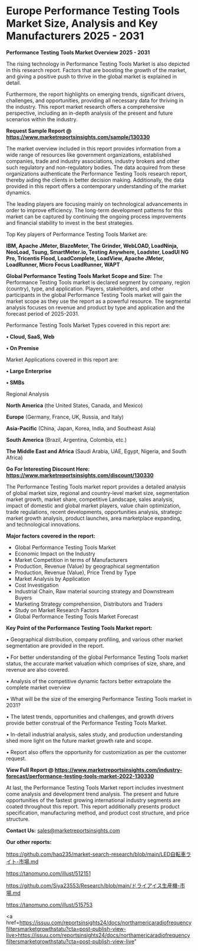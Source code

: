 # Europe Performance Testing Tools Market Size, Analysis and Key Manufacturers 2025 - 2031

<Strong> Performance Testing Tools Market Overview 2025 - 2031</strong>

The rising technology in Performance Testing Tools Market is also depicted in this research report. Factors that are boosting the growth of the market, and giving a positive push to thrive in the global market is explained in detail.

Furthermore, the report highlights on emerging trends, significant drivers, challenges, and opportunities, providing all necessary data for thriving in the industry. This report market research offers a comprehensive perspective, including an in-depth analysis of the present and future scenarios within the industry.

<strong>Request Sample Report @ <a href=https://www.marketreportsinsights.com/sample/130330>https://www.marketreportsinsights.com/sample/130330</a></strong>

The market overview included in this report provides information from a wide range of resources like government organizations, established companies, trade and industry associations, industry brokers and other such regulatory and non-regulatory bodies. The data acquired from these organizations authenticate the Performance Testing Tools research report, thereby aiding the clients in better decision making. Additionally, the data provided in this report offers a contemporary understanding of the market dynamics.

The leading players are focusing mainly on technological advancements in order to improve efficiency. The long-term development patterns for this market can be captured by continuing the ongoing process improvements and financial stability to invest in the best strategies.

Top Key players of Performance Testing Tools Market are:

<strong>IBM, Apache JMeter, BlazeMeter, The Grinder, WebLOAD, LoadNinja, NeoLoad, Tsung, SmartMeter.io, Testing Anywhere, Loadster, LoadUI NG Pro, Tricentis Flood, LoadComplete, LoadView, Apache JMeter, LoadRunner, Micro Focus LoadRunner, WAPT</strong>

<strong><b>Global Performance Testing Tools Market Scope and Size:</b></strong>
The Performance Testing Tools market is declared segment by company, region (country), type, and application. Players, stakeholders, and other participants in the global Performance Testing Tools market will gain the market scope as they use the report as a powerful resource. The segmental analysis focuses on revenue and product by type and application and the forecast period of 2025-2031.

Performance Testing Tools Market Types covered in this report are:

<strong>• Cloud, SaaS, Web

• On Premise</strong>

Market Applications covered in this report are:

<strong>• Large Enterprise

• SMBs</strong> 

Regional Analysis

<strong>North America</strong> (the United States, Canada, and Mexico)

<strong>Europe</strong> (Germany, France, UK, Russia, and Italy)

<strong>Asia-Pacific</strong> (China, Japan, Korea, India, and Southeast Asia)

<strong>South America</strong> (Brazil, Argentina, Colombia, etc.)

<strong>The Middle East and Africa</strong> (Saudi Arabia, UAE, Egypt, Nigeria, and South Africa)

<strong>Go For Interesting Discount Here: <a href=https://www.marketreportsinsights.com/discount/130330>https://www.marketreportsinsights.com/discount/130330</a></strong>

The Performance Testing Tools market report provides a detailed analysis of global market size, regional and country-level market size, segmentation market growth, market share, competitive Landscape, sales analysis, impact of domestic and global market players, value chain optimization, trade regulations, recent developments, opportunities analysis, strategic market growth analysis, product launches, area marketplace expanding, and technological innovations.

<strong><b>Major factors covered in the report:</b></strong>
<ul>
  <li>Global Performance Testing Tools Market </li>
  <li>Economic Impact on the Industry</li>
  <li>Market Competition in terms of Manufacturers</li>
  <li>Production, Revenue (Value) by geographical segmentation</li>
  <li>Production, Revenue (Value), Price Trend by Type</li>
  <li>Market Analysis by Application</li>
  <li>Cost Investigation</li>
  <li>Industrial Chain, Raw material sourcing strategy and Downstream Buyers</li>
  <li>Marketing Strategy comprehension, Distributors and Traders</li>
  <li>Study on Market Research Factors</li>
  <li>Global Performance Testing Tools Market Forecast</li>
</ul>

<strong><b>Key Point of the Performance Testing Tools Market report:</b></strong>

• Geographical distribution, company profiling, and various other market segmentation are provided in the report.

• For better understanding of the global Performance Testing Tools market status, the accurate market valuation which comprises of size, share, and revenue are also covered.

• Analysis of the competitive dynamic factors better extrapolate the complete market overview

• What will be the size of the emerging Performance Testing Tools market in 2031?

• The latest trends, opportunities and challenges, and growth drivers provide better construal of the Performance Testing Tools Market.

• In-detail industrial analysis, sales study, and production understanding shed more light on the future market growth rate and scope.

• Report also offers the opportunity for customization as per the customer request.

<strong><b>View Full Report @ <a href=https://www.marketreportsinsights.com/industry-forecast/performance-testing-tools-market-2022-130330>https://www.marketreportsinsights.com/industry-forecast/performance-testing-tools-market-2022-130330</a></b></strong>


At last, the Performance Testing Tools Market report includes investment come analysis and development trend analysis. The present and future opportunities of the fastest growing international industry segments are coated throughout this report. This report additionally presents product specification, manufacturing method, and product cost structure, and price structure.

<strong>Contact Us:</strong>
sales@marketreportsinsights.com

<strong>Our other reports:</strong>

<a href=https://github.com/haq235/market-search-research/blob/main/LED自転車ライト-市場.md>https://github.com/haq235/market-search-research/blob/main/LED自転車ライト-市場.md</a>

<a href=https://tanomuno.com/illust/512151>https://tanomuno.com/illust/512151</a>

<a href=https://github.com/Siya23553/Research/blob/main/ドライアイス生産機-市場.md>https://github.com/Siya23553/Research/blob/main/ドライアイス生産機-市場.md</a>

<a href=https://tanomuno.com/illust/515753>https://tanomuno.com/illust/515753</a>

<a href=https://issuu.com/reportsinsights24/docs/northamericaradiofrequencyfiltersmarketgrowthstatu?cta=post-publish-view-live>https://issuu.com/reportsinsights24/docs/northamericaradiofrequencyfiltersmarketgrowthstatu?cta=post-publish-view-live</a>"

